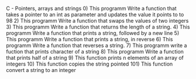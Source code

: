 C - Pointers, arrays and strings
0) This programm Write a function that takes a pointer to an int as parameter and updates the value it points to to 98
2) This programm Write a function that swaps the values of two integers
3) This programm Write a function that returns the length of a string.
4) This programm Write a function that prints a string, followed by a new line
5) This programm Write a function that prints a string, in reverse
6) This programm Write a function that reverses a string.
7) This programm write a fuction that prints character of a string
8) This programm Write a function that prints half of a string
9) This function prints n elements of an array of integers
10) This function copies the string pointed 
101) This function convert a string to an integer
